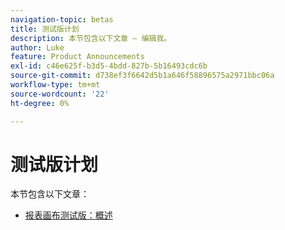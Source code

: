 ```yaml
---
navigation-topic: betas
title: 测试版计划
description: 本节包含以下文章 — 编辑我。
author: Luke
feature: Product Announcements
exl-id: c46e625f-b3d5-4bdd-827b-5b16493cdc6b
source-git-commit: d738ef3f6642d5b1a646f58896575a2971bbc06a
workflow-type: tm+mt
source-wordcount: '22'
ht-degree: 0%

---
```


# 测试版计划

本节包含以下文章：

* [报表画布测试版：概述](/help/quicksilver/product-announcements/betas/reporting-canvas-beta/reporting-canvas-beta-overview.md)

